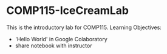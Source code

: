 # COMP115-IceCreamLab
This is the introductory lab for COMP115.
Learning Objectives:
  - 'Hello World' in Google Colaboratory
  - share notebook with instructor
